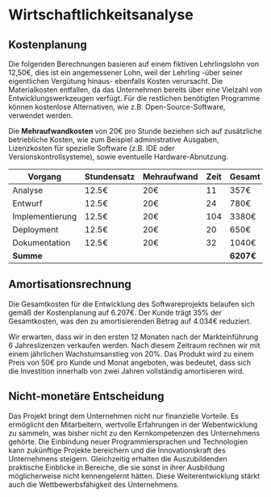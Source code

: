 # Wirtschaftlichkeitsanalyse

## Kostenplanung

Die folgenden Berechnungen basieren auf einem fiktiven Lehrlingslohn von 12,50€, dies ist ein angemessener Lohn, weil der Lehrling -über seiner eigentlichen Vergütung hinaus- ebenfalls Kosten verursacht. Die Materialkosten entfallen, da das Unternehmen bereits über eine Vielzahl von Entwicklungswerkzeugen verfügt. Für die restlichen benötigten Programme können kostenlose Alternativen, wie z.B. Open-Source-Software, verwendet werden.

Die **Mehraufwandkosten** von 20€ pro Stunde beziehen sich auf zusätzliche betriebliche Kosten, wie zum Beispiel administrative Ausgaben, Lizenzkosten für spezielle Software (z.B. IDE oder Versionskontrollsysteme), sowie eventuelle Hardware-Abnutzung.

| **Vorgang**     | **Stundensatz** | **Mehraufwand** | **Zeit** | **Gesamt** |
| --------------- | --------------- | --------------- | -------- | ---------- |
| Analyse         | 12.5€           | 20€             | 11       | 357€       |
| Entwurf         | 12.5€           | 20€             | 24       | 780€       |
| Implementierung | 12.5€           | 20€             | 104      | 3380€      |
| Deployment      | 12.5€           | 20€             | 20       | 650€       |
| Dokumentation   | 12.5€           | 20€             | 32       | 1040€      |
| **Summe**       |                 |                 |          | **6207€**  |

## Amortisationsrechnung

Die Gesamtkosten für die Entwicklung des Softwareprojekts belaufen sich gemäß der Kostenplanung auf 6.207€. Der Kunde trägt 35% der Gesamtkosten, was den zu amortisierenden Betrag auf 4.034€ reduziert.

Wir erwarten, dass wir in den ersten 12 Monaten nach der Markteinführung 6 Jahreslizenzen verkaufen werden. Nach diesem Zeitraum rechnen wir mit einem jährlichen Wachstumsanstieg von 20%. Das Produkt wird zu einem Preis von 50€ pro Kunde und Monat angeboten, was bedeutet, dass sich die Investition innerhalb von zwei Jahren vollständig amortisieren wird.

## Nicht-monetäre Entscheidung

Das Projekt bringt dem Unternehmen nicht nur finanzielle Vorteile. Es ermöglicht den Mitarbeitern, wertvolle Erfahrungen in der Webentwicklung zu sammeln, was bisher nicht zu den Kernkompetenzen des Unternehmens gehörte. Die Einbindung neuer Programmiersprachen und Technologien kann zukünftige Projekte bereichern und die Innovationskraft des Unternehmens steigern. Gleichzeitig erhalten die Auszubildenden praktische Einblicke in Bereiche, die sie sonst in ihrer Ausbildung möglicherweise nicht kennengelernt hätten. Diese Weiterentwicklung stärkt auch die Wettbewerbsfähigkeit des Unternehmens.
